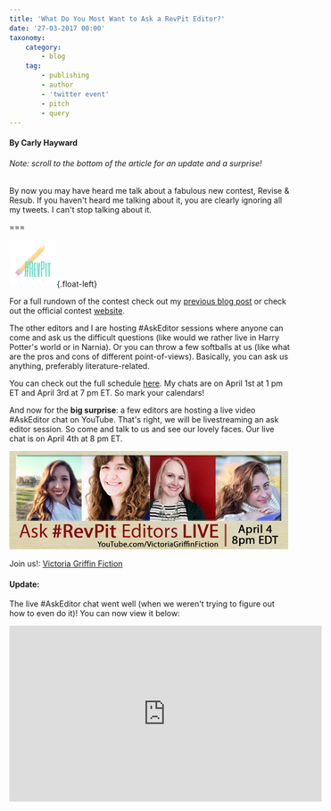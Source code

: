 ```yaml
---
title: 'What Do You Most Want to Ask a RevPit Editor?'
date: '27-03-2017 00:00'
taxonomy:
    category:
        - blog
    tag:
        - publishing
        - author
        - 'twitter event'
        - pitch
        - query
---
```


#### By Carly Hayward

###### Note: scroll to the bottom of the article for an update and a surprise!

By now you may have heard me talk about a fabulous new contest, Revise & Resub. If you haven't heard me talking about it, you are clearly ignoring all my tweets. I can't stop talking about it.

===

![](RevPit_hashtag_logo_small.png){.float-left}

For a full rundown of the contest check out my [previous blog post](/blog/first-revise-and-resub-contest) or check out the official contest [website](http://reviseresub.com/?target=_blank).

The other editors and I are hosting #AskEditor sessions where anyone can come and ask us the difficult questions (like would we rather live in Harry Potter's world or in Narnia). Or you can throw a few softballs at us (like what are the pros and cons of different point-of-views). Basically, you can ask us anything, preferably literature-related.

You can check out the full schedule [here](http://www.reviseresub.com/schedule?target=_blank). My chats are on April 1st at 1 pm ET and April 3rd at 7 pm ET. So mark your calendars!

And now for the **big surprise**: a few editors are hosting a live video #AskEditor chat on YouTube. That's right, we will be livestreaming an ask editor session. So come and talk to us and see our lovely faces. Our live chat is on April 4th at 8 pm ET.

![](RevPit_askeditor_live.png)

Join us!: [Victoria Griffin Fiction](https://www.youtube.com/victoriagriffinfiction?target=_blank)

#### Update:

The live #AskEditor chat went well (when we weren't trying to figure out how to even do it)! You can now view it below:

<iframe width="560" height="315" src="https://www.youtube.com/embed/W8JYrjZyAAs" frameborder="0" allowfullscreen></iframe>
 